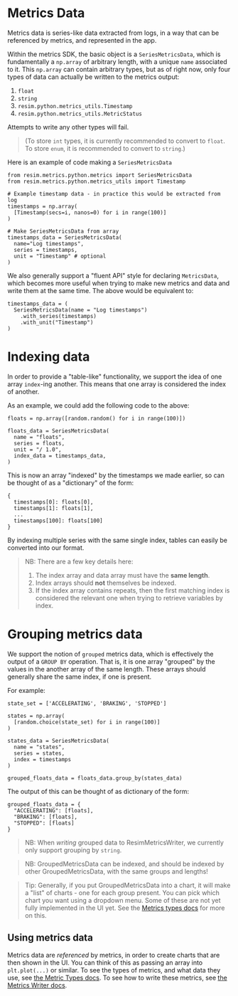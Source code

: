 # Metrics Data

Metrics data is series-like data extracted from logs, in a way that can be referenced by metrics, and represented in the app. 

Within the metrics SDK, the basic object is a `SeriesMetricsData`, which is fundamentally a `np.array` of arbitrary length, with a unique `name` associated to it. This `np.array` can contain arbitrary types, but as of right now, only four types of data can actually be written to the metrics output:

1. `float`
2. `string`
3. `resim.python.metrics_utils.Timestamp`
4. `resim.python.metrics_utils.MetricStatus`

Attempts to write any other types will fail. 

> (To store `int` types, it is currently recommended to convert to `float`. To store `enum`, it is recommended to convert to `string`.)

Here is an example of code making a `SeriesMetricsData`

```
from resim.metrics.python.metrics import SeriesMetricsData
from resim.metrics.python.metrics_utils import Timestamp

# Example timestamp data - in practice this would be extracted from log
timestamps = np.array(
  [Timestamp(secs=i, nanos=0) for i in range(100)]
) 

# Make SeriesMetricsData from array
timestamps_data = SeriesMetricsData(
  name="Log timestamps",
  series = timestamps,
  unit = "Timestamp" # optional
)
```

We also generally support a "fluent API" style for declaring `MetricsData`, which becomes more useful when trying to make new metrics and data and write them at the same time. The above would be equivalent to:

```
timestamps_data = (
  SeriesMetricsData(name = "Log timestamps")
    .with_series(timestamps)
    .with_unit("Timestamp")
)
```

# Indexing data

In order to provide a "table-like" functionality, we support the idea of one array `index`-ing another. This means that one array is considered the index of another.

As an example, we could add the following code to the above:

```
floats = np.array([random.random() for i in range(100)])

floats_data = SeriesMetricsData(
  name = "floats",
  series = floats,
  unit = "/ 1.0",
  index_data = timestamps_data,
)
```

This is now an array "indexed" by the timestamps we made earlier, so can be thought of as a "dictionary" of the form:

```
{
  timestamps[0]: floats[0],
  timestamps[1]: floats[1],
  ...
  timestamps[100]: floats[100]
}
```

By indexing multiple series with the same single index, tables can easily be converted into our format.

> NB: There are a few key details here:
> 1. The index array and data array must have the **same length**.
> 2. Index arrays should **not** themselves be indexed.
> 3. If the index array contains repeats, then the first matching index is considered the relevant one when trying to retrieve variables by index.

# Grouping metrics data

We support the notion of `grouped` metrics data, which is effectively the output of a `GROUP BY` operation. That is, it is one array "grouped" by the values in the another array of the same length. These arrays should generally share the same index, if one is present.

For example:

```
state_set = ['ACCELERATING', 'BRAKING', 'STOPPED']

states = np.array(
  [random.choice(state_set) for i in range(100)]
)

states_data = SeriesMetricsData(
  name = "states",
  series = states,
  index = timestamps
)

grouped_floats_data = floats_data.group_by(states_data)

```

The output of this can be thought of as dictionary of the form:

```
grouped_floats_data = {
  "ACCELERATING": [floats],
  "BRAKING": [floats],
  "STOPPED": [floats]
}
```

> NB: When *writing* grouped data to ResimMetricsWriter, we currently only support grouping by `string`. 

> NB: GroupedMetricsData can be indexed, and should be indexed by other GroupedMetricsData, with the same groups and lengths!

> Tip: Generally, if you put GroupedMetricsData into a chart, it will make a "list" of charts - one for each group present. You can pick which chart you want using a dropdown menu. Some of these are not yet fully implemented in the UI yet. See the [Metrics types docs](./metric_types.md) for more on this.

## Using metrics data

Metrics data are *referenced* by metrics, in order to create charts that are then shown in the UI. You can think of this as passing an array into `plt.plot(...)` or similar. To see the types of metrics, and what data they use, see [the Metric Types docs](./metric_types.md). To see how to write these metrics, see [the Metrics Writer docs](./metrics_writer.md).
